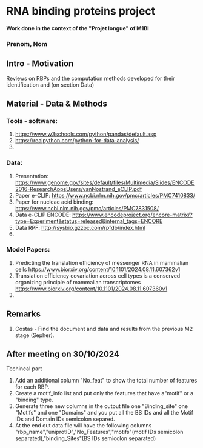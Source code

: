 # RNA binding proteins project

#### Work done in the context of the "Projet longue" of M1BI

### Prenom, Nom

## Intro - Motivation

Reviews on RBPs and the computation methods developed for their identification and (on section Data)

## Material - Data & Methods

### Tools - software:

1. https://www.w3schools.com/python/pandas/default.asp
2. https://realpython.com/python-for-data-analysis/
3. 


### Data:
1. Presentation: https://www.genome.gov/sites/default/files/Multimedia/Slides/ENCODE2016-ResearchAppsUsers/vanNostrand_eCLIP.pdf
2. Paper e-CLIP: https://www.ncbi.nlm.nih.gov/pmc/articles/PMC7410833/
3. Paper for nucleac acid binding: https://www.ncbi.nlm.nih.gov/pmc/articles/PMC7831508/
4. Data e-CLIP ENCODE: https://www.encodeproject.org/encore-matrix/?type=Experiment&status=released&internal_tags=ENCORE
5. Data RPF: http://sysbio.gzzoc.com/rpfdb/index.html
6. 

### Model Papers:
1. Predicting the translation efficiency of messenger RNA in mammalian cells https://www.biorxiv.org/content/10.1101/2024.08.11.607362v1
2. Translation efficiency covariation across cell types is a conserved organizing principle of mammalian transcriptomes https://www.biorxiv.org/content/10.1101/2024.08.11.607360v1
3. 

## Remarks
1. Costas - Find the document and data and results from the previous M2 stage (Sepher).


## After meeting on 30/10/2024

Techincal part
1. Add an additional column "No_feat" to show the total number of features for each RBP.
2. Create a motif_info list and put only the features that have a"motif" or a "binding" type.
3. Generate three new columns in the output file one "Binding_site" one "Motifs" and one "Domains" and you put all the BS IDs and all the Motif IDs and Domain IDs semicolon separed.
4. At the end out data file will have the following columns "rbp_name","uniprotID","No_Features","motifs"(motif IDs semicolon separated),"binding_Sites"(BS IDs semicolon separated)
